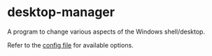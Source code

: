 # desktop-manager

A program to change various aspects of the Windows shell/desktop.

Refer to the [config file](resources/config.toml) for available options.
